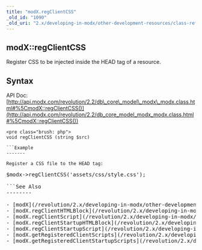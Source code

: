 ```yaml
---
title: "modX.regClientCSS"
_old_id: "1090"
_old_uri: "2.x/developing-in-modx/other-development-resources/class-reference/modx/modx.regclientcss"
---
```


modX::regClientCSS
------------------

Register CSS to be injected inside the HEAD tag of a resource.

Syntax
------

API Doc: [http://api.modx.com/revolution/2.2/db\_core\_model\_modx\_modx.class.html#%5CmodX::regClientCSS()](http://api.modx.com/revolution/2.2/db_core_model_modx_modx.class.html#%5CmodX::regClientCSS())

```
<pre class="brush: php">
void regClientCSS (string $src)

```Example
-------

Register a CSS file to the HEAD tag:

```
<pre class="brush: php">
$modx->regClientCSS('assets/css/style.css');

```See Also
--------

- [modX](/revolution/2.x/developing-in-modx/other-development-resources/class-reference/modx "modX")
- [modX.regClientHTMLBlock](/revolution/2.x/developing-in-modx/other-development-resources/class-reference/modx/modx.regclienthtmlblock "modX.regClientHTMLBlock")
- [modX.regClientScript](/revolution/2.x/developing-in-modx/other-development-resources/class-reference/modx/modx.regclientscript "modX.regClientScript")
- [modX.regClientStartupHTMLBlock](/revolution/2.x/developing-in-modx/other-development-resources/class-reference/modx/modx.regclientstartuphtmlblock "modX.regClientStartupHTMLBlock")
- [modX.regClientStartupScript](/revolution/2.x/developing-in-modx/other-development-resources/class-reference/modx/modx.regclientstartupscript "modX.regClientStartupScript")
- [modX.getRegisteredClientScripts](/revolution/2.x/developing-in-modx/other-development-resources/class-reference/modx/modx.getregisteredclientscripts "modX.getRegisteredClientScripts")
- [modX.getRegisteredClientStartupScripts](/revolution/2.x/developing-in-modx/other-development-resources/class-reference/modx/modx.getregisteredclientstartupscripts "modX.getRegisteredClientStartupScripts")